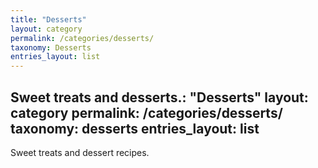 ```yaml
---
title: "Desserts"
layout: category
permalink: /categories/desserts/
taxonomy: Desserts
entries_layout: list
---
```


Sweet treats and desserts.: "Desserts"
layout: category
permalink: /categories/desserts/
taxonomy: desserts
entries_layout: list
---

Sweet treats and dessert recipes.